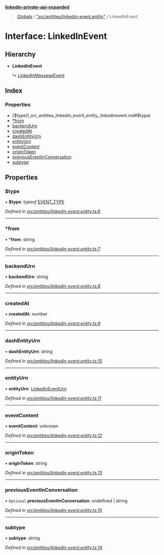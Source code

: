 **[linkedin-private-api-expanded](../README.md)**

> [Globals](../globals.md) / ["src/entities/linkedin-event.entity"](../modules/_src_entities_linkedin_event_entity_.md) / LinkedInEvent

# Interface: LinkedInEvent

## Hierarchy

* **LinkedInEvent**

  ↳ [LinkedInMessageEvent](_src_entities_linkedin_message_event_entity_.linkedinmessageevent.md)

## Index

### Properties

* [$type](_src_entities_linkedin_event_entity_.linkedinevent.md#$type)
* [*from](_src_entities_linkedin_event_entity_.linkedinevent.md#*from)
* [backendUrn](_src_entities_linkedin_event_entity_.linkedinevent.md#backendurn)
* [createdAt](_src_entities_linkedin_event_entity_.linkedinevent.md#createdat)
* [dashEntityUrn](_src_entities_linkedin_event_entity_.linkedinevent.md#dashentityurn)
* [entityUrn](_src_entities_linkedin_event_entity_.linkedinevent.md#entityurn)
* [eventContent](_src_entities_linkedin_event_entity_.linkedinevent.md#eventcontent)
* [originToken](_src_entities_linkedin_event_entity_.linkedinevent.md#origintoken)
* [previousEventInConversation](_src_entities_linkedin_event_entity_.linkedinevent.md#previouseventinconversation)
* [subtype](_src_entities_linkedin_event_entity_.linkedinevent.md#subtype)

## Properties

### $type

•  **$type**: *typeof* [EVENT\_TYPE](../modules/_src_entities_linkedin_event_entity_.md#event_type)

*Defined in [src/entities/linkedin-event.entity.ts:6](https://github.com/khanhtranngoccva/linkedin-private-api/blob/17c022a/src/entities/linkedin-event.entity.ts#L6)*

___

### *from

•  ***from**: string

*Defined in [src/entities/linkedin-event.entity.ts:7](https://github.com/khanhtranngoccva/linkedin-private-api/blob/17c022a/src/entities/linkedin-event.entity.ts#L7)*

___

### backendUrn

•  **backendUrn**: string

*Defined in [src/entities/linkedin-event.entity.ts:8](https://github.com/khanhtranngoccva/linkedin-private-api/blob/17c022a/src/entities/linkedin-event.entity.ts#L8)*

___

### createdAt

•  **createdAt**: number

*Defined in [src/entities/linkedin-event.entity.ts:9](https://github.com/khanhtranngoccva/linkedin-private-api/blob/17c022a/src/entities/linkedin-event.entity.ts#L9)*

___

### dashEntityUrn

•  **dashEntityUrn**: string

*Defined in [src/entities/linkedin-event.entity.ts:10](https://github.com/khanhtranngoccva/linkedin-private-api/blob/17c022a/src/entities/linkedin-event.entity.ts#L10)*

___

### entityUrn

•  **entityUrn**: [LinkedInEventUrn](../modules/_src_entities_linkedin_event_entity_.md#linkedineventurn)

*Defined in [src/entities/linkedin-event.entity.ts:11](https://github.com/khanhtranngoccva/linkedin-private-api/blob/17c022a/src/entities/linkedin-event.entity.ts#L11)*

___

### eventContent

•  **eventContent**: unknown

*Defined in [src/entities/linkedin-event.entity.ts:12](https://github.com/khanhtranngoccva/linkedin-private-api/blob/17c022a/src/entities/linkedin-event.entity.ts#L12)*

___

### originToken

•  **originToken**: string

*Defined in [src/entities/linkedin-event.entity.ts:13](https://github.com/khanhtranngoccva/linkedin-private-api/blob/17c022a/src/entities/linkedin-event.entity.ts#L13)*

___

### previousEventInConversation

• `Optional` **previousEventInConversation**: undefined \| string

*Defined in [src/entities/linkedin-event.entity.ts:15](https://github.com/khanhtranngoccva/linkedin-private-api/blob/17c022a/src/entities/linkedin-event.entity.ts#L15)*

___

### subtype

•  **subtype**: string

*Defined in [src/entities/linkedin-event.entity.ts:14](https://github.com/khanhtranngoccva/linkedin-private-api/blob/17c022a/src/entities/linkedin-event.entity.ts#L14)*
